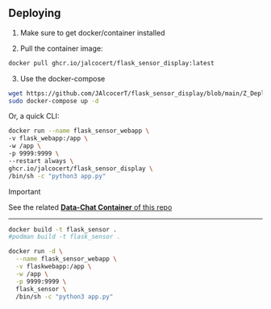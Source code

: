 ## Deploying

1. Make sure to get docker/container installed

2. Pull the container image:

```sh
docker pull ghcr.io/jalcocert/flask_sensor_display:latest
```

3. Use the docker-compose

```sh
wget https://github.com/JAlcocerT/flask_sensor_display/blob/main/Z_DeployMe/docker-compose.yml
sudo docker-compose up -d
```

Or, a quick CLI:

```sh
docker run --name flask_sensor_webapp \
-v flask_webapp:/app \
-w /app \
-p 9999:9999 \
--restart always \
ghcr.io/jalcocert/flask_sensor_display \
/bin/sh -c "python3 app.py"
```


> [!IMPORTANT]
> See the related [**Data-Chat Container** of this repo](https://github.com/users/JAlcocerT/packages/container/package/flask_sensor_display)



---

```sh
docker build -t flask_sensor .
#podman build -t flask_sensor .
```

```sh
docker run -d \
  --name flask_sensor_webapp \
  -v flaskwebapp:/app \
  -w /app \
  -p 9999:9999 \
  flask_sensor \
  /bin/sh -c "python3 app.py"
```